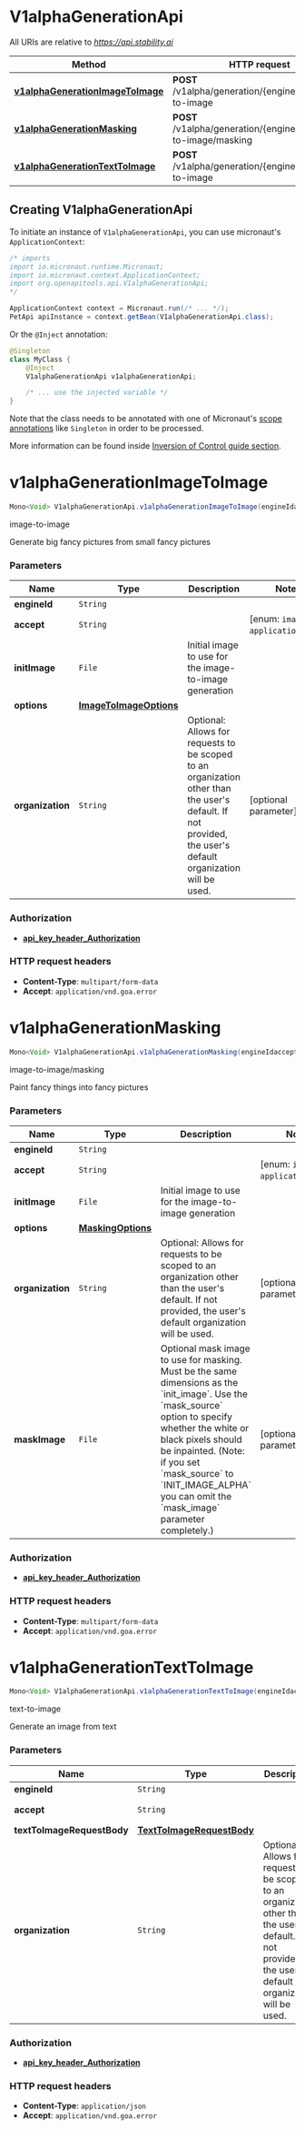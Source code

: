 # V1alphaGenerationApi

All URIs are relative to *https://api.stability.ai*

| Method | HTTP request | Description |
|------------- | ------------- | -------------|
| [**v1alphaGenerationImageToImage**](V1alphaGenerationApi.md#v1alphaGenerationImageToImage) | **POST** /v1alpha/generation/{engine_id}/image-to-image | image-to-image |
| [**v1alphaGenerationMasking**](V1alphaGenerationApi.md#v1alphaGenerationMasking) | **POST** /v1alpha/generation/{engine_id}/image-to-image/masking | image-to-image/masking |
| [**v1alphaGenerationTextToImage**](V1alphaGenerationApi.md#v1alphaGenerationTextToImage) | **POST** /v1alpha/generation/{engine_id}/text-to-image | text-to-image |


## Creating V1alphaGenerationApi

To initiate an instance of `V1alphaGenerationApi`, you can use micronaut's `ApplicationContext`:
```java
/* imports
import io.micronaut.runtime.Micronaut;
import io.micronaut.context.ApplicationContext;
import org.openapitools.api.V1alphaGenerationApi;
*/

ApplicationContext context = Micronaut.run(/* ... */);
PetApi apiInstance = context.getBean(V1alphaGenerationApi.class);
```

Or the `@Inject` annotation:
```java
@Singleton
class MyClass {
    @Inject
    V1alphaGenerationApi v1alphaGenerationApi;

    /* ... use the injected variable */
}
```
Note that the class needs to be annotated with one of Micronaut's [scope annotations](https://docs.micronaut.io/latest/guide/#scopes) like `Singleton` in order to be processed.

More information can be found inside [Inversion of Control guide section](https://docs.micronaut.io/latest/guide/#ioc).

<a name="v1alphaGenerationImageToImage"></a>
# **v1alphaGenerationImageToImage**
```java
Mono<Void> V1alphaGenerationApi.v1alphaGenerationImageToImage(engineIdacceptinitImageoptionsorganization)
```

image-to-image

Generate big fancy pictures from small fancy pictures

### Parameters
| Name | Type | Description  | Notes |
|------------- | ------------- | ------------- | -------------|
| **engineId** | `String`|   | |
| **accept** | `String`|   | [enum: `image/png`, `application/json`] |
| **initImage** | `File`| Initial image to use for the image-to-image generation | |
| **options** | [**ImageToImageOptions**](ImageToImageOptions.md)|  | |
| **organization** | `String`| Optional: Allows for requests to be scoped to an organization other than the user&#39;s default.  If not provided, the user&#39;s default organization will be used. | [optional parameter] |




### Authorization
* **[api_key_header_Authorization](auth.md#api_key_header_Authorization)**

### HTTP request headers
 - **Content-Type**: `multipart/form-data`
 - **Accept**: `application/vnd.goa.error`

<a name="v1alphaGenerationMasking"></a>
# **v1alphaGenerationMasking**
```java
Mono<Void> V1alphaGenerationApi.v1alphaGenerationMasking(engineIdacceptinitImageoptionsorganizationmaskImage)
```

image-to-image/masking

Paint fancy things into fancy pictures

### Parameters
| Name | Type | Description  | Notes |
|------------- | ------------- | ------------- | -------------|
| **engineId** | `String`|   | |
| **accept** | `String`|   | [enum: `image/png`, `application/json`] |
| **initImage** | `File`| Initial image to use for the image-to-image generation | |
| **options** | [**MaskingOptions**](MaskingOptions.md)|  | |
| **organization** | `String`| Optional: Allows for requests to be scoped to an organization other than the user&#39;s default.  If not provided, the user&#39;s default organization will be used. | [optional parameter] |
| **maskImage** | `File`| Optional mask image to use for masking. Must be the same dimensions as the &#x60;init_image&#x60;. Use the &#x60;mask_source&#x60; option to specify whether the white or black pixels should be inpainted. (Note: if you set &#x60;mask_source&#x60; to &#x60;INIT_IMAGE_ALPHA&#x60; you can omit the &#x60;mask_image&#x60; parameter completely.) | [optional parameter] |




### Authorization
* **[api_key_header_Authorization](auth.md#api_key_header_Authorization)**

### HTTP request headers
 - **Content-Type**: `multipart/form-data`
 - **Accept**: `application/vnd.goa.error`

<a name="v1alphaGenerationTextToImage"></a>
# **v1alphaGenerationTextToImage**
```java
Mono<Void> V1alphaGenerationApi.v1alphaGenerationTextToImage(engineIdaccepttextToImageRequestBodyorganization)
```

text-to-image

Generate an image from text

### Parameters
| Name | Type | Description  | Notes |
|------------- | ------------- | ------------- | -------------|
| **engineId** | `String`|   | |
| **accept** | `String`|   | [enum: `image/png`, `application/json`] |
| **textToImageRequestBody** | [**TextToImageRequestBody**](TextToImageRequestBody.md)|  | |
| **organization** | `String`| Optional: Allows for requests to be scoped to an organization other than the user&#39;s default.  If not provided, the user&#39;s default organization will be used. | [optional parameter] |




### Authorization
* **[api_key_header_Authorization](auth.md#api_key_header_Authorization)**

### HTTP request headers
 - **Content-Type**: `application/json`
 - **Accept**: `application/vnd.goa.error`

